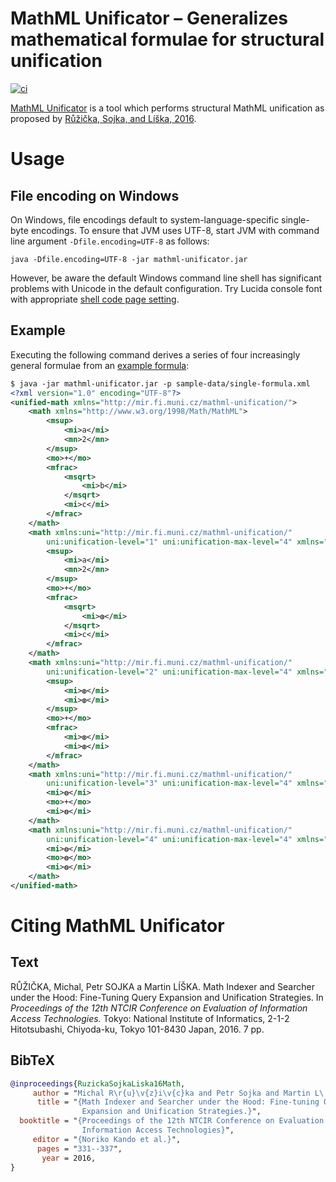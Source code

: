 MathML Unificator – Generalizes mathematical formulae for structural unification
================================================================================
[![ci](https://github.com/MIR-MU/MathMLUnificator/workflows/Build/badge.svg)][ci]

 [ci]: https://github.com/MIR-MU/MathMLUnificator/actions (GitHub Actions)

[MathML Unificator][mathmlunificator] is a tool which performs structural
MathML unification as proposed by [Růžička, Sojka, and Líška,
2016][ruzickaetal16].

 [mathmlunificator]: https://mir.fi.muni.cz/mathml-normalization/#mathml-unificator
 [ruzickaetal16]: http://research.nii.ac.jp/ntcir/workshop/OnlineProceedings12/pdf/ntcir/MathIR/05-NTCIR12-MathIR-RuzickaM.pdf

Usage
=====
File encoding on Windows
------------------------

On Windows, file encodings default to system-language-specific single-byte
encodings. To ensure that JVM uses UTF-8, start JVM with command line argument
`-Dfile.encoding=UTF-8` as follows:

```
java -Dfile.encoding=UTF-8 -jar mathml-unificator.jar
```

However, be aware the default Windows command line shell has significant
problems with Unicode in the default configuration. Try Lucida console font with
appropriate [shell code page setting][stack-overflow].

 [stack-overflow]: https://stackoverflow.com/a/41787848/657401

Example
-------

Executing the following command derives a series of four increasingly general
formulae from an [example formula](sample-data/single-formula.xml):

```xml
$ java -jar mathml-unificator.jar -p sample-data/single-formula.xml
<?xml version="1.0" encoding="UTF-8"?>
<unified-math xmlns="http://mir.fi.muni.cz/mathml-unification/">
    <math xmlns="http://www.w3.org/1998/Math/MathML">
        <msup>
            <mi>a</mi>
            <mn>2</mn>
        </msup>
        <mo>+</mo>
        <mfrac>
            <msqrt>
                <mi>b</mi>
            </msqrt>
            <mi>c</mi>
        </mfrac>
    </math>
    <math xmlns:uni="http://mir.fi.muni.cz/mathml-unification/"
        uni:unification-level="1" uni:unification-max-level="4" xmlns="http://www.w3.org/1998/Math/MathML">
        <msup>
            <mi>a</mi>
            <mn>2</mn>
        </msup>
        <mo>+</mo>
        <mfrac>
            <msqrt>
                <mi>◍</mi>
            </msqrt>
            <mi>c</mi>
        </mfrac>
    </math>
    <math xmlns:uni="http://mir.fi.muni.cz/mathml-unification/"
        uni:unification-level="2" uni:unification-max-level="4" xmlns="http://www.w3.org/1998/Math/MathML">
        <msup>
            <mi>◍</mi>
            <mi>◍</mi>
        </msup>
        <mo>+</mo>
        <mfrac>
            <mi>◍</mi>
            <mi>◍</mi>
        </mfrac>
    </math>
    <math xmlns:uni="http://mir.fi.muni.cz/mathml-unification/"
        uni:unification-level="3" uni:unification-max-level="4" xmlns="http://www.w3.org/1998/Math/MathML">
        <mi>◍</mi>
        <mo>+</mo>
        <mi>◍</mi>
    </math>
    <math xmlns:uni="http://mir.fi.muni.cz/mathml-unification/"
        uni:unification-level="4" uni:unification-max-level="4" xmlns="http://www.w3.org/1998/Math/MathML">
        <mi>◍</mi>
        <mo>◍</mo>
        <mi>◍</mi>
    </math>
</unified-math>
```

Citing MathML Unificator
========================
Text
----
RŮŽIČKA, Michal, Petr SOJKA a Martin LÍŠKA. Math Indexer and Searcher under
the Hood: Fine-Tuning Query Expansion and Unification Strategies. In
*Proceedings of the 12th NTCIR Conference on Evaluation of Information Access
Technologies.* Tokyo: National Institute of Informatics, 2-1-2 Hitotsubashi,
Chiyoda-ku, Tokyo 101-8430 Japan, 2016. 7 pp. 

BibTeX
------
``` bib
@inproceedings{RuzickaSojkaLiska16Math,
     author = "Michal R\r{u}\v{z}i\v{c}ka and Petr Sojka and Martin L\'{i}\v{s}ka",
      title = "{Math Indexer and Searcher under the Hood: Fine-tuning Query
                Expansion and Unification Strategies.}",
  booktitle = "{Proceedings of the 12th NTCIR Conference on Evaluation of
                Information Access Technologies}",
     editor = "{Noriko Kando et al.}",
      pages = "331--337",
       year = 2016,
}
```
